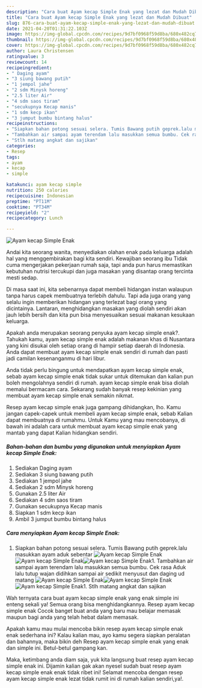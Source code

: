 ```yaml
---
description: "Cara buat Ayam kecap Simple Enak yang lezat dan Mudah Dibuat"
title: "Cara buat Ayam kecap Simple Enak yang lezat dan Mudah Dibuat"
slug: 876-cara-buat-ayam-kecap-simple-enak-yang-lezat-dan-mudah-dibuat
date: 2021-04-20T01:31:22.103Z
image: https://img-global.cpcdn.com/recipes/9d7bf0968f59d8ba/680x482cq70/ayam-kecap-simple-enak-foto-resep-utama.jpg
thumbnail: https://img-global.cpcdn.com/recipes/9d7bf0968f59d8ba/680x482cq70/ayam-kecap-simple-enak-foto-resep-utama.jpg
cover: https://img-global.cpcdn.com/recipes/9d7bf0968f59d8ba/680x482cq70/ayam-kecap-simple-enak-foto-resep-utama.jpg
author: Laura Christensen
ratingvalue: 3
reviewcount: 14
recipeingredient:
- " Daging ayam"
- "3 siung bawang putih"
- "1 jempol jahe"
- "2 sdm Minysk horeng"
- "2.5 liter Air"
- "4 sdm saos tiram"
- "secukupnya Kecap manis"
- "1 sdm kecp ikan"
- "3 jumput bumbu bintang halus"
recipeinstructions:
- "Siapkan bahan potong sesuai selera. Tumis Bawang putih geprek.lalu masukkan ayam aduk sebentar"
- "Tambahkan air sampai ayam terendam lalu masukkan semua bumbu. Cek rasa Aduk lalu tutup wajan didihkan sampai air sedikit menyusut dan daging ud matang"
- "Stlh matang angkat dan sajikan"
categories:
- Resep
tags:
- ayam
- kecap
- simple

katakunci: ayam kecap simple 
nutrition: 250 calories
recipecuisine: Indonesian
preptime: "PT11M"
cooktime: "PT34M"
recipeyield: "2"
recipecategory: Lunch

---
```



![Ayam kecap Simple Enak](https://img-global.cpcdn.com/recipes/9d7bf0968f59d8ba/680x482cq70/ayam-kecap-simple-enak-foto-resep-utama.jpg)

Andai kita seorang wanita, menyediakan olahan enak pada keluarga adalah hal yang menggembirakan bagi kita sendiri. Kewajiban seorang ibu Tidak cuma mengerjakan pekerjaan rumah saja, tapi anda pun harus memastikan kebutuhan nutrisi tercukupi dan juga masakan yang disantap orang tercinta mesti sedap.

Di masa  saat ini, kita sebenarnya dapat membeli hidangan instan walaupun tanpa harus capek membuatnya terlebih dahulu. Tapi ada juga orang yang selalu ingin memberikan hidangan yang terlezat bagi orang yang dicintainya. Lantaran, menghidangkan masakan yang diolah sendiri akan jauh lebih bersih dan kita pun bisa menyesuaikan sesuai makanan kesukaan keluarga. 



Apakah anda merupakan seorang penyuka ayam kecap simple enak?. Tahukah kamu, ayam kecap simple enak adalah makanan khas di Nusantara yang kini disukai oleh setiap orang di hampir setiap daerah di Indonesia. Anda dapat membuat ayam kecap simple enak sendiri di rumah dan pasti jadi camilan kesenanganmu di hari libur.

Anda tidak perlu bingung untuk mendapatkan ayam kecap simple enak, sebab ayam kecap simple enak tidak sukar untuk ditemukan dan kalian pun boleh mengolahnya sendiri di rumah. ayam kecap simple enak bisa diolah memalui bermacam cara. Sekarang sudah banyak resep kekinian yang membuat ayam kecap simple enak semakin nikmat.

Resep ayam kecap simple enak juga gampang dihidangkan, lho. Kamu jangan capek-capek untuk membeli ayam kecap simple enak, sebab Kalian dapat membuatnya di rumahmu. Untuk Kamu yang mau mencobanya, di bawah ini adalah cara untuk membuat ayam kecap simple enak yang mantab yang dapat Kalian hidangkan sendiri.

<!--inarticleads1-->

##### Bahan-bahan dan bumbu yang digunakan untuk menyiapkan Ayam kecap Simple Enak:

1. Sediakan  Daging ayam
1. Sediakan 3 siung bawang putih
1. Sediakan 1 jempol jahe
1. Sediakan 2 sdm Minysk horeng
1. Gunakan 2.5 liter Air
1. Sediakan 4 sdm saos tiram
1. Gunakan secukupnya Kecap manis
1. Siapkan 1 sdm kecp ikan
1. Ambil 3 jumput bumbu bintang halus




<!--inarticleads2-->

##### Cara menyiapkan Ayam kecap Simple Enak:

1. Siapkan bahan potong sesuai selera. Tumis Bawang putih geprek.lalu masukkan ayam aduk sebentar
<img src="https://img-global.cpcdn.com/steps/d6b09379c5048d8d/160x128cq70/ayam-kecap-simple-enak-langkah-memasak-1-foto.jpg" alt="Ayam kecap Simple Enak"><img src="https://img-global.cpcdn.com/steps/ff5230ca41c0f98b/160x128cq70/ayam-kecap-simple-enak-langkah-memasak-1-foto.jpg" alt="Ayam kecap Simple Enak"><img src="https://img-global.cpcdn.com/steps/a18e71753aeb1f29/160x128cq70/ayam-kecap-simple-enak-langkah-memasak-1-foto.jpg" alt="Ayam kecap Simple Enak">1. Tambahkan air sampai ayam terendam lalu masukkan semua bumbu. Cek rasa Aduk lalu tutup wajan didihkan sampai air sedikit menyusut dan daging ud matang
<img src="https://img-global.cpcdn.com/steps/d419259202165840/160x128cq70/ayam-kecap-simple-enak-langkah-memasak-2-foto.jpg" alt="Ayam kecap Simple Enak"><img src="https://img-global.cpcdn.com/steps/d869e7f857cff83c/160x128cq70/ayam-kecap-simple-enak-langkah-memasak-2-foto.jpg" alt="Ayam kecap Simple Enak"><img src="https://img-global.cpcdn.com/steps/1d61d00b55d9334d/160x128cq70/ayam-kecap-simple-enak-langkah-memasak-2-foto.jpg" alt="Ayam kecap Simple Enak">1. Stlh matang angkat dan sajikan




Wah ternyata cara buat ayam kecap simple enak yang enak simple ini enteng sekali ya! Semua orang bisa menghidangkannya. Resep ayam kecap simple enak Cocok banget buat anda yang baru mau belajar memasak maupun bagi anda yang telah hebat dalam memasak.

Apakah kamu mau mulai mencoba bikin resep ayam kecap simple enak enak sederhana ini? Kalau kalian mau, ayo kamu segera siapkan peralatan dan bahannya, maka bikin deh Resep ayam kecap simple enak yang enak dan simple ini. Betul-betul gampang kan. 

Maka, ketimbang anda diam saja, yuk kita langsung buat resep ayam kecap simple enak ini. Dijamin kalian gak akan nyesel sudah buat resep ayam kecap simple enak enak tidak ribet ini! Selamat mencoba dengan resep ayam kecap simple enak lezat tidak rumit ini di rumah kalian sendiri,ya!.

